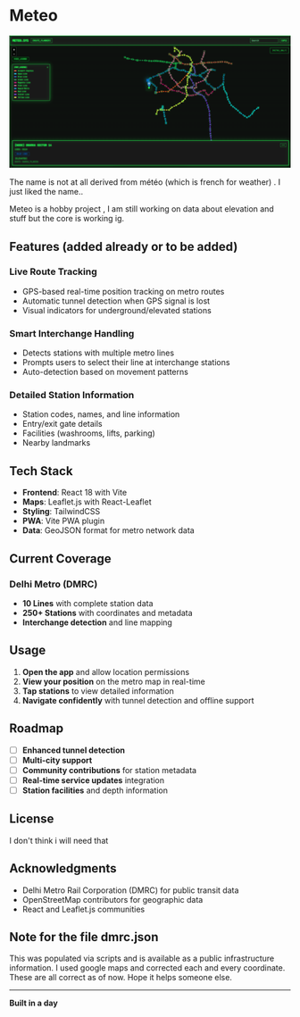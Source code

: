# Meteo

![Meteo](./pictures//meteo.png)

The name is not at all derived from météo (which is french for weather) . I just liked the name..

Meteo is a hobby project , I am still working on data about elevation and stuff but the core is working ig.


## Features (added already or to be added)

### **Live Route Tracking**
- GPS-based real-time position tracking on metro routes
- Automatic tunnel detection when GPS signal is lost
- Visual indicators for underground/elevated stations

### **Smart Interchange Handling**
- Detects stations with multiple metro lines
- Prompts users to select their line at interchange stations
- Auto-detection based on movement patterns

### **Detailed Station Information**
- Station codes, names, and line information
- Entry/exit gate details
- Facilities (washrooms, lifts, parking)
- Nearby landmarks

## Tech Stack

- **Frontend**: React 18 with Vite
- **Maps**: Leaflet.js with React-Leaflet
- **Styling**: TailwindCSS
- **PWA**: Vite PWA plugin
- **Data**: GeoJSON format for metro network data

## Current Coverage

### Delhi Metro (DMRC)
- **10 Lines** with complete station data
- **250+ Stations** with coordinates and metadata
- **Interchange detection** and line mapping

## Usage

1. **Open the app** and allow location permissions
2. **View your position** on the metro map in real-time
3. **Tap stations** to view detailed information
4. **Navigate confidently** with tunnel detection and offline support


## Roadmap

- [ ] **Enhanced tunnel detection**
- [ ] **Multi-city support** 
- [ ] **Community contributions** for station metadata
- [ ] **Real-time service updates** integration
- [ ] **Station facilities** and depth information

## License

I don't think i will need that

## Acknowledgments

- Delhi Metro Rail Corporation (DMRC) for public transit data
- OpenStreetMap contributors for geographic data
- React and Leaflet.js communities

## Note for the file dmrc.json
This was populated via scripts and is available as a public infrastructure information. I used google maps and corrected each and every coordinate. These are all correct as of now.
Hope it helps someone else.


---

**Built in a day**
